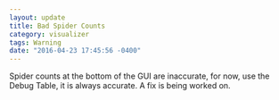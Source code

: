```yaml
---
layout: update
title: Bad Spider Counts
category: visualizer
tags: Warning
date: "2016-04-23 17:45:56 -0400"
---
```


Spider counts at the bottom of the GUI are inaccurate, for now, use the Debug Table, it is always accurate.  A fix is being worked on.
